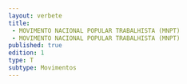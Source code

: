 ```yaml
---
layout: verbete
title:
 - MOVIMENTO NACIONAL POPULAR TRABALHISTA (MNPT)
 - MOVIMENTO NACIONAL POPULAR TRABALHISTA (MNPT)
published: true
edition: 1  
type: T
subtype: Movimentos
---
```


